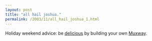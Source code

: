 ```yaml
---
layout: post
title: "all hail joshua."
permalink: /2003/11/all_hail_joshua_1.html
---
```


<p>Holiday weekend advice:  be <a href="http://del.icio.us/" title="collaborative bookmarking / linkblogging with dead-simple on-the-fly categorization.">delicious</a> by building your own <a href="http://www.muxway.org/" title="joshua schachter -- soooper genius.">Muxway</a>.</p>


